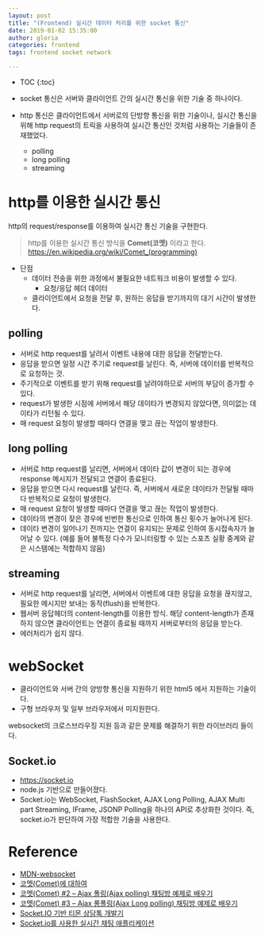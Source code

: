 ```yaml
---
layout: post
title: "(Frontend) 실시간 데이타 처리를 위한 socket 통신"
date: 2019-01-02 15:35:00
author: gloria
categories: frontend
tags: frontend socket network

---
```


* TOC
{:toc}

* socket 통신은 서버와 클라이언트 간의 실시간 통신을 위한 기술 중 하나이다.
* http 통신은 클라이언트에서 서버로의 단방향 통신을 위한 기술이나, 실시간 통신을 위해 http request의 트릭을 사용하여 실시간 통신인 것처럼 사용하는 기술들이 존재했었다.
  * polling
  * long polling
  * streaming

# http를 이용한 실시간 통신

http의 request/response를 이용하여 실시간 통신 기술을 구현한다.

> http를 이용한 실시간 통신 방식을 **Comet(코멧)** 이라고 한다.<br/>
> https://en.wikipedia.org/wiki/Comet_(programming)

* 단점
  * 데이터 전송을 위한 과정에서 불필요한 네트워크 비용이 발생할 수 있다.
    * 요청/응답 헤더 데이터
  * 클라이언트에서 요청을 전달 후, 원하는 응답을 받기까지의 대기 시간이 발생한다.

## polling

* 서버로 http request를 날려서 이벤트 내용에 대한 응답을 전달받는다.
* 응답을 받으면 일정 시간 주기로 request를 날린다. 즉, 서버에 데이터를 반복적으로 요청하는 것.
* 주기적으로 이벤트를 받기 위해 request를 날려야하므로 서버의 부담이 증가할 수 있다.
* request가 발생한 시점에 서버에서 해당 데이타가 변경되지 않았다면, 의미없는 데이타가 리턴될 수 있다.
* 매 request 요청이 발생할 때마다 연결을 맺고 끊는 작업이 발생한다.

## long polling

* 서버로 http request를 날리면, 서버에서 데이타 값이 변경이 되는 경우에 response 메시지가 전달되고 연결이 종료된다.
* 응답을 받으면 다시 request를 날린다. 즉, 서버에서 새로운 데이타가 전달될 때마다 반복적으로 요청이 발생한다.
* 매 request 요청이 발생할 때마다 연결을 맺고 끊는 작업이 발생한다.
* 데이타의 변경이 잦은 경우에 빈번한 통신으로 인하여 통신 횟수가 늘어나게 된다.
* 데이타 변경이 일어나기 전까지는 연결이 유지되는 문제로 인하여 동시접속자가 늘어날 수 있다. (예를 들어 불특정 다수가 모니터링할 수 있는 스포츠 실황 중계와 같은 시스템에는 적합하지 않음)

## streaming

* 서버로 http request를 날리면, 서버에서 이벤트에 대한 응답을 요청을 끊지않고, 필요한 메시지만 보내는 동작(flush)을 반복한다.
* 웹서버 응답헤더의 content-length를 이용한 방식. 해당 content-length가 존재하지 않으면 클라이언트는 연결이 종료될 때까지 서버로부터의 응답을 받는다.
* 에러처리가 쉽지 않다.

# webSocket

* 클라이언트와 서버 간의 양방향 통신을 지원하기 위한 html5 에서 지원하는 기술이다.
* 구형 브라우저 및 일부 브라우저에서 미지원한다.

websocket의 크로스브라우징 지원 등과 같은 문제를 해결하기 위한 라이브러리 들이다.

## Socket.io

* https://socket.io
* node.js 기반으로 만들어졌다.
* Socket.io는 WebSocket, FlashSocket, AJAX Long Polling, AJAX Multi part Streaming, IFrame, JSONP Polling을 하나의 API로 추상화한 것이다. 즉, socket.io가 판단하여 가장 적합한 기술을 사용한다.

# Reference

* [MDN-websocket](https://developer.mozilla.org/ko/docs/WebSockets)
* [코멧(Comet)에 대하여](https://vnthf.github.io/blog/Front-What_is_comet/)
* [코멧(Comet) #2 – Ajax 폴링(Ajax polling) 채팅방 예제로 배우기](http://dev.epiloum.net/1395)
* [코멧(Comet) #3 – Ajax 롱폴링(Ajax Long polling) 채팅방 예제로 배우기](http://dev.epiloum.net/1453)
* [Socket.IO 기반 티몬 상담톡 개발기](https://tmondev.blog.me/220982377777)
* [Socket.io를 사용한 실시간 채팅 애플리케이션](https://poiemaweb.com/nodejs-socketio)
